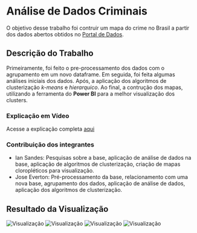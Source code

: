 # Análise de Dados Criminais

O objetivo desse trabalho foi contruir um mapa do crime no Brasil a partir dos dados abertos obtidos no [Portal de Dados](https://dados.mj.gov.br/dataset/sistema-nacional-de-estatisticas-de-seguranca-publica).

## Descrição do Trabalho
Primeiramente, foi feito o pre-processamento dos dados com o agrupamento em um novo dataframe. Em seguida, foi feita algumas análises iniciais dos dados.
Após, a aplicação dos algoritmos de clusterização _k-means_ e _hierarquico_.
Ao final, a contrução dos mapas, utilizando a ferramenta do **Power BI** para a melhor visualização dos clusters.

### Explicação em Vídeo
Acesse a explicação completa [aqui](https://youtu.be/YvNNWWA-BfQ)

### Contribuição dos integrantes
 - Ian Sandes: Pesquisas sobre a base, aplicação de análise de dados na base, aplicação de algoritmos de clusterização, criação de mapas cloropléticos para visualização.
 - Jose Everton: Pré-processamento da base, relacionamento com uma nova base, agrupamento dos dados, aplicação de análise de dados, aplicação dos algoritmos de clusterização.


## Resultado da Visualização
![Visualização](https://i.ibb.co/prLN6VB/hierar2.jpg)
![Visualização](https://i.ibb.co/sFNqPRt/hierar3.jpg)
![Visualização](https://i.ibb.co/Ss9HCR6/kmeans2.jpg)
![Visualização](https://i.ibb.co/pXPXk31/kmeans3.jpg)
